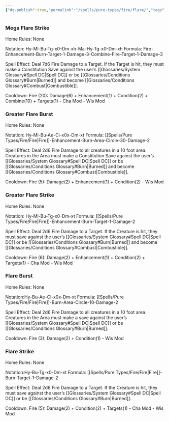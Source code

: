 ```yaml
---
{"dg-publish":true,"permalink":"/spells/pure-types/fire/flare/","tags":["Spell/Fire","Spell/Damage"]}
---
```


### Mega Flare Strike
Home Rules: None

Notation: Hy-Ml-Bu-Tg-x0-Dm-xh-Ma-Hy-Tg-x0-Dm-xh
Formula: Fire-Enhancement-Burn-Target-1-Damage-3-Combine-Fire-Target-1-Damage-3

Spell Effect: 
Deal 7d6 Fire Damage to a Target. If the Target is hit, they must make a Constitution Save against the user’s [[Glossaries/System Glossary#Spell DC\|Spell DC]] or be [[Glossaries/Conditions Glossary#Burn\|Burned]] and become [[Glossaries/Conditions Glossary#Combust\|Combustible]].

Cooldown:
Fire (20): Damage(6) + Enhancement(1) + Condition(2) + Combine(10) + Targets(1) - Cha Mod - Wis Mod

### Greater Flare Burst
Home Rules: None

Notation: Hy-Ml-Bu-Ae-Ci-x0x-Dm-xt 
Formula: [[Spells/Pure Types/Fire/Fire\|Fire]]-Enhancement-Burn-Area-Circle-30-Damage-2

Spell Effect: 
Deal 2d6 Fire Damage to all creatures in a 10 foot area. Creatures in the Area must make a Constitution Save against the user’s [[Glossaries/System Glossary#Spell DC\|Spell DC]] or be [[Glossaries/Conditions Glossary#Burn\|Burned]] and become [[Glossaries/Conditions Glossary#Combust\|Combustible]].

Cooldown:
Fire (5): Damage(2) + Enhancement(1) + Condition(2) - Wis Mod

### Greater Flare Strike
Home Rules: None

Notation: Hy-Ml-Bu-Tg-x0-Dm-xt
Formula: [[Spells/Pure Types/Fire/Fire\|Fire]]-Enhancement-Burn-Target-1-Damage-2

Spell Effect: 
Deal 2d6 Fire Damage to a Target. If the Creature is hit, they must save against the user’s [[Glossaries/System Glossary#Spell DC\|Spell DC]] or be [[Glossaries/Conditions Glossary#Burn\|Burned]] and become [[Glossaries/Conditions Glossary#Combust\|Combustible]].

Cooldown: 
Fire (6): Damage(2) + Enhancement(1) + Condition(2) + Targets(1) - Cha Mod - Wis Mod

### Flare Burst
Home Rules: None

Notation:Hy-Bu-Ae-Ci-x0x-Dm-xt
Formula: [[Spells/Pure Types/Fire/Fire\|Fire]]-Burn-Area-Circle-10-Damage-2

Spell Effect: 
Deal 2d6 Fire Damage to all creatures in a 10 foot area. Creatures in the Area must make a save against the user’s [[Glossaries/System Glossary#Spell DC\|Spell DC]] or be [[Glossaries/Conditions Glossary#Burn\|Burned]].

Cooldown: 
Fire (3): Damage(2) + Condition(1) - Wis Mod

### Flare Strike
Home Rules: None

Notation:Hy-Bu-Tg-x0-Dm-xt
Formula: [[Spells/Pure Types/Fire/Fire\|Fire]]-Burn-Target-1-Damage-2

Spell Effect: 
Deal 2d6 Fire Damage to a Target. If the Creature is hit, they must save against the user’s [[Glossaries/System Glossary#Spell DC\|Spell DC]] or be [[Glossaries/Conditions Glossary#Burn\|Burned]].

Cooldown:
Fire (5): Damage(2) + Condition(2) + Targets(1) - Cha Mod - Wis Mod